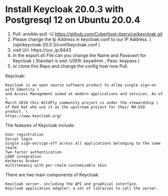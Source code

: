 
# Install Keycloak 20.0.3 with Postgresql 12 on Ubuntu 20.0.4

1. Pull: ansible-pull -U https://github.com/Cyberhost-itservice/keycloak.git 
2. Please change the Ip Address in keycloak.conf to our IP Address. ( /opt/keycloak-20.0.3/conf/keycloak.conf ) 
3. visit Url: https://our_ip:8443
4. In the export.sh File can you change the Name and Passowrt for Keycloak ( Standart is sed: USER: keyadmin ; Pass: keypass ) 
5. or clone this Repo and change the config how now Pull.

Keycloak:

    Keycloak is an open source software product to allow single sign-on with Identity \
    and Access Management aimed at modern applications and services. As of \
    March 2018 this WildFly community project is under the stewardship \
    of Red Hat who use it as the upstream project for their RH-SSO product. \
    https://www.keycloak.org/


The features of Keycloak include:

    User registration
    Social login
    Single sign-on/sign-off across all applications belonging to the same realm
    Two-factor authentication
    LDAP integration
    Kerberos broker
    multitenancy with per-realm customizable skin
    
 There are two main components of Keycloak:

    Keycloak server, including the API and graphical interface.
    Keycloak application adapter: a set of libraries to call the server.
